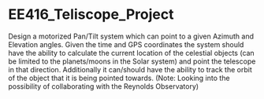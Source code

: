 # EE416_Teliscope_Project
Design a motorized Pan/Tilt system which can point to a given Azimuth and Elevation angles.
Given the time and GPS coordinates the system should have the ability to calculate the current
location of the celestial objects (can be limited to the planets/moons in the Solar system) and
point the telescope in that direction. Additionally it can/should have the ability to track the orbit
of the object that it is being pointed towards.
(Note: Looking into the possibility of collaborating with the Reynolds Observatory)
